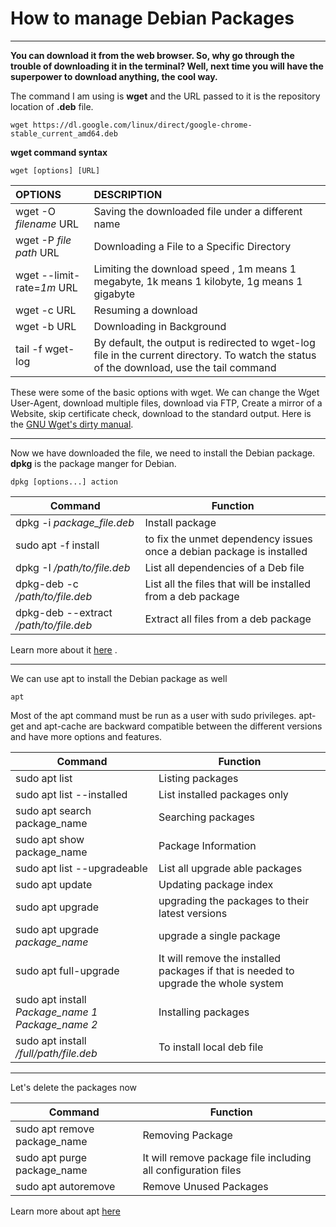 # How to manage Debian Packages

------

**You can download it from the web browser. So, why go through the trouble of downloading it in the terminal? Well, next time you will have the superpower to download anything, the cool way.**

The command I am using is **wget** and the URL passed to it is the repository location of **.deb** file.

```
wget https://dl.google.com/linux/direct/google-chrome-stable_current_amd64.deb
```

**wget command syntax**

```
wget [options] [URL]
```

| OPTIONS                    | DESCRIPTION                                                  |
| :------------------------- | :----------------------------------------------------------- |
| wget -O *filename* URL     | Saving the downloaded file under a different name            |
| wget -P *file path* URL    | Downloading a File to a Specific Directory                   |
| wget --limit-rate=*1m* URL | Limiting the download speed , 1m means 1 megabyte, 1k means 1 kilobyte, 1g means 1 gigabyte |
| wget -c URL                | Resuming a download                                          |
| wget -b URL                | Downloading in Background                                    |
| tail -f wget-log           | By default, the output is redirected to wget-log file in the current directory. To watch the status of the download, use the tail command |

These were some of the basic options with wget. We can change the Wget User-Agent, download multiple files, download via FTP, Create a mirror of a Website, skip certificate check, download to the standard output. Here is the [GNU Wget's dirty manual](https://www.gnu.org/software/wget/manual/wget.html).

---

Now we have downloaded the file, we need to install the Debian package. **dpkg** is the package manger for Debian. 

```
dpkg [options...] action
```

| Command                                | Function                                                     |
| -------------------------------------- | ------------------------------------------------------------ |
| dpkg -i *package_file.deb*             | Install package                                              |
| sudo apt -f install                    | to fix the unmet dependency issues once a debian package is installed |
| dpkg -I */path/to/file.deb*            | List all dependencies of a Deb file                          |
| dpkg-deb -c */path/to/file.deb*        | List all the files that will be installed from a deb package |
| dpkg-deb --extract */path/to/file.deb* | Extract all files from a deb package                         |

Learn more about it [here](https://linuxhint.com/manual_install_deb_package_cli_ubuntu/) .

---

We can use apt to install the Debian package as well

```
apt 
```

Most of the apt command must be run as a user with sudo privileges. apt-get and apt-cache are backward compatible between the different versions and have more options and features.

| Command                                            | Function                                                     |
| -------------------------------------------------- | ------------------------------------------------------------ |
| sudo apt list                                      | Listing packages                                             |
| sudo apt list --installed                          | List installed packages only                                 |
| sudo apt search package_name                       | Searching packages                                           |
| sudo apt show package_name                         | Package Information                                          |
| sudo apt list --upgradeable                        | List all upgrade able packages                               |
| sudo apt update                                    | Updating package index                                       |
| sudo apt upgrade                                   | upgrading the packages to their latest versions              |
| sudo apt upgrade *package_name*                    | upgrade a single package                                     |
| sudo apt full-upgrade                              | It will remove the installed packages if that is needed to upgrade the whole system |
| sudo apt install *Package_name 1* *Package_name 2* | Installing packages                                          |
| sudo apt install */full/path/file.deb*             | To install local deb file                                    |

---

Let's delete the packages now

| Command                      | Function                                                     |
| ---------------------------- | ------------------------------------------------------------ |
| sudo apt remove package_name | Removing Package                                             |
| sudo apt purge package_name  | It will remove package file including all configuration files |
| sudo apt autoremove          | Remove Unused Packages                                       |

Learn more about apt [here](https://linuxize.com/post/how-to-use-apt-command/[)

